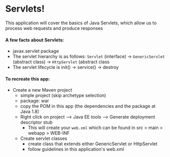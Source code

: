 # Servlets!

This application will cover the basics of Java Servlets, which allow us to process web requests and produce responses 

#### A few facts about Servlets:
* javax.servlet package 
* The servlet hierarchy is as follows: `Servlet` (interface) -> `GenericServlet` (abstract class) -> `HttpServlet` (abstract class
* The servlet lifecycle is init() -> service() -> destroy

#### To recreate this app: 
* Create a new Maven project
	* simple project (skip archetype selection)
	* package: war
	* copy the POM in this app (the dependencies and the package at Java 1.8)
	* Right click on project --> Java EE tools --> Generate deployment descriptor stub
		* This will create your `web.xml` which can be found in src > main > webapp > WEB-INF 
	* Create servlet classes 
		* create class that extends either GenericServlet or HttpServlet
		* follow guidelines in this application's web.xml

